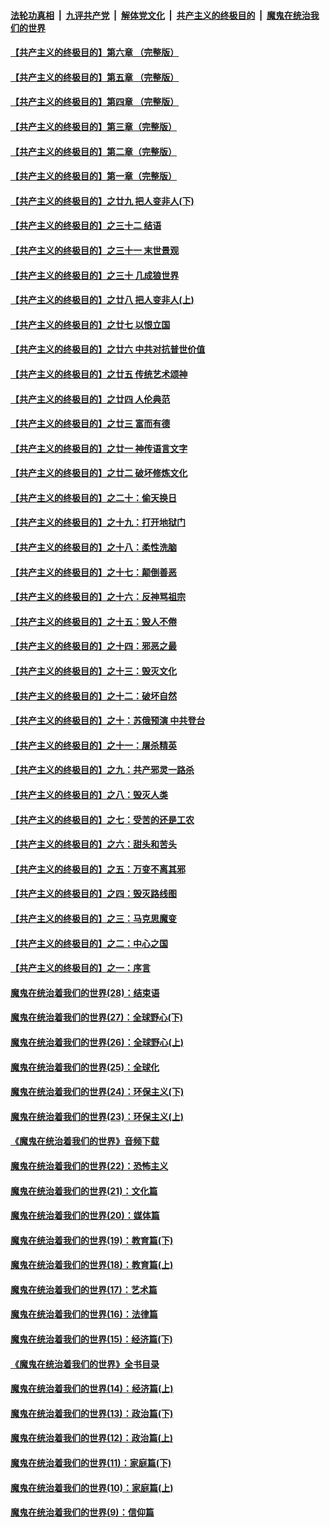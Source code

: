 ####  [法轮功真相](../../../../basic/blob/master/README.md?t=04150901) &nbsp;|&nbsp; [九评共产党](../../../../9ping.md/blob/master/README.md?t=04150901) &nbsp;|&nbsp; [解体党文化](../../../../jtdwh.md/blob/master/README.md?t=04150901)  &nbsp;|&nbsp; [共产主义的终极目的](../../../../gczydzjmd.md/blob/master/README.md?t=04150901) &nbsp;|&nbsp; [魔鬼在统治我们的世界](../../../../mgztzwmdsj.md/blob/master/README.md?t=04150901) 

#### [【共产主义的终极目的】第六章 （完整版）](../pages/nsc422/n11428913.md?t=04150901) 

#### [【共产主义的终极目的】第五章 （完整版）](../pages/nsc422/n11428912.md?t=04150901) 

#### [【共产主义的终极目的】第四章 （完整版）](../pages/nsc422/n11428907.md?t=04150901) 

#### [【共产主义的终极目的】第三章（完整版）](../pages/nsc422/n11428848.md?t=04150901) 

#### [【共产主义的终极目的】第二章（完整版）](../pages/nsc422/n11428831.md?t=04150901) 

#### [【共产主义的终极目的】第一章（完整版）](../pages/nsc422/n11417651.md?t=04150901) 

#### [【共产主义的终极目的】之廿九 把人变非人(下)](../pages/nsc422/n11344140.md?t=04150901) 

#### [【共产主义的终极目的】之三十二 结语](../pages/nsc422/n11360535.md?t=04150901) 

#### [【共产主义的终极目的】之三十一 末世景观](../pages/nsc422/n11351129.md?t=04150901) 

#### [【共产主义的终极目的】之三十 几成狼世界](../pages/nsc422/n11348280.md?t=04150901) 

#### [【共产主义的终极目的】之廿八 把人变非人(上)](../pages/nsc422/n11340492.md?t=04150901) 

#### [【共产主义的终极目的】之廿七 以恨立国](../pages/nsc422/n11336944.md?t=04150901) 

#### [【共产主义的终极目的】之廿六 中共对抗普世价值](../pages/nsc422/n11324785.md?t=04150901) 

#### [【共产主义的终极目的】之廿五 传统艺术颂神](../pages/nsc422/n11296396.md?t=04150901) 

#### [【共产主义的终极目的】之廿四 人伦典范](../pages/nsc422/n11296397.md?t=04150901) 

#### [【共产主义的终极目的】之廿三 富而有德](../pages/nsc422/n11283598.md?t=04150901) 

#### [【共产主义的终极目的】之廿一 神传语言文字](../pages/nsc422/n11263265.md?t=04150901) 

#### [【共产主义的终极目的】之廿二 破坏修炼文化](../pages/nsc422/n11245728.md?t=04150901) 

#### [【共产主义的终极目的】之二十：偷天换日](../pages/nsc422/n11238846.md?t=04150901) 

#### [【共产主义的终极目的】之十九：打开地狱门](../pages/nsc422/n11206376.md?t=04150901) 

#### [【共产主义的终极目的】之十八：柔性洗脑](../pages/nsc422/n11199994.md?t=04150901) 

#### [【共产主义的终极目的】之十七：颠倒善恶](../pages/nsc422/n11179782.md?t=04150901) 

#### [【共产主义的终极目的】之十六：反神骂祖宗](../pages/nsc422/n11166798.md?t=04150901) 

#### [【共产主义的终极目的】之十五：毁人不倦](../pages/nsc422/n11166792.md?t=04150901) 

#### [【共产主义的终极目的】之十四：邪恶之最](../pages/nsc422/n11150249.md?t=04150901) 

#### [【共产主义的终极目的】之十三：毁灭文化](../pages/nsc422/n11135227.md?t=04150901) 

#### [【共产主义的终极目的】之十二：破坏自然](../pages/nsc422/n11135214.md?t=04150901) 

#### [【共产主义的终极目的】之十：苏俄预演 中共登台](../pages/nsc422/n11118424.md?t=04150901) 

#### [【共产主义的终极目的】之十一：屠杀精英](../pages/nsc422/n11118442.md?t=04150901) 

#### [【共产主义的终极目的】之九：共产邪灵一路杀](../pages/nsc422/n11114139.md?t=04150901) 

#### [【共产主义的终极目的】之八：毁灭人类](../pages/nsc422/n11108503.md?t=04150901) 

#### [【共产主义的终极目的】之七：受苦的还是工农](../pages/nsc422/n11101809.md?t=04150901) 

#### [【共产主义的终极目的】之六：甜头和苦头](../pages/nsc422/n11096971.md?t=04150901) 

#### [【共产主义的终极目的】之五：万变不离其邪](../pages/nsc422/n11091285.md?t=04150901) 

#### [【共产主义的终极目的】之四：毁灭路线图](../pages/nsc422/n11086284.md?t=04150901) 

#### [【共产主义的终极目的】之三：马克思魔变](../pages/nsc422/n11061941.md?t=04150901) 

#### [【共产主义的终极目的】之二：中心之国](../pages/nsc422/n11047728.md?t=04150901) 

#### [【共产主义的终极目的】之一：序言](../pages/nsc422/n11086077.md?t=04150901) 

#### [魔鬼在统治着我们的世界(28)：结束语](../pages/nsc422/n10936246.md?t=04150901) 

#### [魔鬼在统治着我们的世界(27)：全球野心(下)](../pages/nsc422/n10928319.md?t=04150901) 

#### [魔鬼在统治着我们的世界(26)：全球野心(上)](../pages/nsc422/n10900318.md?t=04150901) 

#### [魔鬼在统治着我们的世界(25)：全球化](../pages/nsc422/n10788205.md?t=04150901) 

#### [魔鬼在统治着我们的世界(24)：环保主义(下)](../pages/nsc422/n10695307.md?t=04150901) 

#### [魔鬼在统治着我们的世界(23)：环保主义(上)](../pages/nsc422/n10688613.md?t=04150901) 

#### [《魔鬼在统治着我们的世界》音频下载](../pages/nsc422/n10635553.md?t=04150901) 

#### [魔鬼在统治着我们的世界(22)：恐怖主义](../pages/nsc422/n10614727.md?t=04150901) 

#### [魔鬼在统治着我们的世界(21)：文化篇](../pages/nsc422/n10597706.md?t=04150901) 

#### [魔鬼在统治着我们的世界(20)：媒体篇](../pages/nsc422/n10586579.md?t=04150901) 

#### [魔鬼在统治着我们的世界(19)：教育篇(下)](../pages/nsc422/n10564808.md?t=04150901) 

#### [魔鬼在统治着我们的世界(18)：教育篇(上)](../pages/nsc422/n10526970.md?t=04150901) 

#### [魔鬼在统治着我们的世界(17)：艺术篇](../pages/nsc422/n10499093.md?t=04150901) 

#### [魔鬼在统治着我们的世界(16)：法律篇](../pages/nsc422/n10485969.md?t=04150901) 

#### [魔鬼在统治着我们的世界(15)：经济篇(下)](../pages/nsc422/n10469975.md?t=04150901) 

#### [《魔鬼在统治着我们的世界》全书目录](../pages/nsc422/n10464261.md?t=04150901) 

#### [魔鬼在统治着我们的世界(14)：经济篇(上)](../pages/nsc422/n10457370.md?t=04150901) 

#### [魔鬼在统治着我们的世界(13)：政治篇(下)](../pages/nsc422/n10448270.md?t=04150901) 

#### [魔鬼在统治着我们的世界(12)：政治篇(上)](../pages/nsc422/n10444576.md?t=04150901) 

#### [魔鬼在统治着我们的世界(11)：家庭篇(下)](../pages/nsc422/n10440961.md?t=04150901) 

#### [魔鬼在统治着我们的世界(10)：家庭篇(上)](../pages/nsc422/n10435448.md?t=04150901) 

#### [魔鬼在统治着我们的世界(9)：信仰篇](../pages/nsc422/n10432159.md?t=04150901) 

